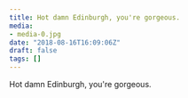 ```yaml
---
title: Hot damn Edinburgh, you're gorgeous.
media:
- media-0.jpg
date: "2018-08-16T16:09:06Z"
draft: false
tags: []
---
```

Hot damn Edinburgh, you're gorgeous.
